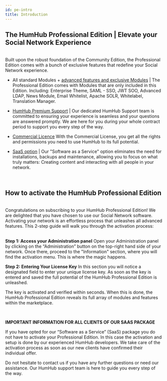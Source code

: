 ```yaml
---
id: pe-intro
title: Introduction
---
```



## The HumHub Professional Edition | Elevate your Social Network Experience
<br>Built upon the robust foundation of the Community Edition, the Professional Edition comes with a bunch of exclusive features that redefine your Social Network experience.

- All standard Modules + [advanced features and exclusive Modules](features.md)
| The Professional Edition comes with Modules that are only included in this Edition. Including: Enterprise Theme, SAML - SSO, JWT SOO, Advanced LDAP, News Module, Email Whitelist, Apache SOLR, Whitelabel, Translation Manager.

- [HumHub Premium Support](support.md)
| Our dedicated HumHub Support team is committed to ensuring your experience is seamless and your questions are answered promptly. We are here for you during your whole contract period to support you every step of the way.

- [Commercial Licence](licence.md)
With the Commercial License, you get all the rights and permissions you need to use HumHub to its full potential.

- [SaaS option](saas.md)
| Our "Software as a Service" option eliminates the need for installations, backups and maintenance, allowing you to focus on what truly matters: Creating content and interacting with all people in your network.

<br>

## How to activate the HumHub Professional Edition
<br>
Congratulations on subscribing to your HumHub Professional Edition! We are delighted that you have chosen to use our Social Network software. Activating your network is an effortless process that unleashes all advanced features. This 2-step guide will walk you through the activation process:<br>
<br>

**Step 1: Access your Administration panel**
Open your Administration panel by clicking on the “Administration” button on the top-right hand side of your network. Once there, proceed to the "Information" section, where you will find the activation menu. This is where the magic happens.
</p>

**Step 2: Entering Your License Key**
In this section you will notice a designated field to enter your unique license key. As soon as the key is entered and saved the full potential of the HumHub Professional Edition is unleashed.
<br>

The key is activated and verified within seconds. When this is done, the HumHub Professional Edition reveals its full array of modules and features within the marketplace.

<br>

**IMPORTANT INFORMATION FOR ALL CLIENTS OF OUR SAAS PACKAGE**<br>

If you have opted for our “Software as a Service” (SaaS) package you do not have to activate your Professional Edition. In this case the activation and setup is done by our experienced HumHub developers. We take care of the activation process as soon as our new clients have confirmed their individual offer.

Do not hesitate to contact us if you have any further questions or need our assistance. Our HumHub support team is here to guide you every step of the way.
